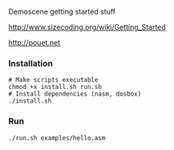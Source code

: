 Demoscene getting started stuff

http://www.sizecoding.org/wiki/Getting_Started

http://pouet.net

### Installation

```
# Make scripts executable
chmod +x install.sh run.sh
# Install dependencies (nasm, dosbox)
./install.sh
```

### Run

`./run.sh examples/hello.asm`
